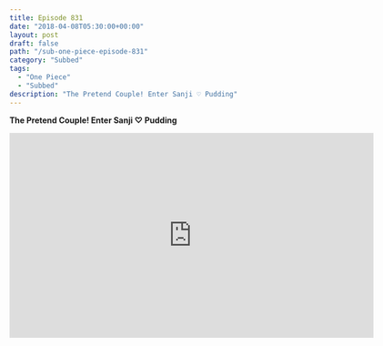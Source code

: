 ```yaml
---
title: Episode 831
date: "2018-04-08T05:30:00+00:00"
layout: post
draft: false
path: "/sub-one-piece-episode-831"
category: "Subbed"
tags:
  - "One Piece"
  - "Subbed"
description: "The Pretend Couple! Enter Sanji ♡ Pudding"
---
```


**The Pretend Couple! Enter Sanji ♡ Pudding**

<iframe width="640" height="360" src="https://www.rapidvideo.com/e/G6FRPH6L2Q" frameborder="0" marginwidth=0 marginheight=0 scrolling=no allowfullscreen></iframe>

